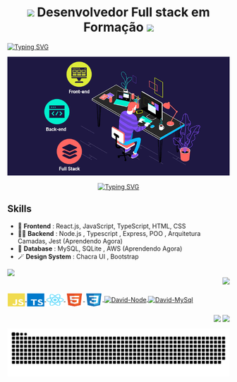 <h1 align="center">
  <img src="https://media.giphy.com/media/hvRJCLFzcasrR4ia7z/giphy.gif" width="28">
 Desenvolvedor Full stack em Formação
  <img src="https://media.giphy.com/media/hvRJCLFzcasrR4ia7z/giphy.gif" width="28">
</h1>

<a href="https://git.io/typing-svg"><img src="https://readme-typing-svg.herokuapp.com?font=Fira+Code&size=14&pause=1000&color=E2F728&background=FF0F4F00&center=true&width=435&lines=Ol%C3%A1!!+Eu+sou+o+David+Alves+Costa!" alt="Typing SVG" /></a>
<p align="center">
  <img src="https://github.com/DavidAlves28/DavidAlves28/blob/main/Logo.gif?raw=true">
</p>

<p align="center">
  <a  href="https://git.io/typing-svg"><img src="https://readme-typing-svg.herokuapp.com?font=Fira+Code&pause=1000&width=435&lines=%3C+-----++++Full-Stack+Developer++-----%3E" alt="Typing SVG" />
  </a>
</p>

##  Skills

- 🔭 <b>Frontend</b> : React.js, JavaScript, TypeScript, HTML, CSS  
- 👨‍💻 <b>Backend</b> : Node.js , Typescript , Express, POO , Arquitetura Camadas, Jest (Aprendendo Agora)
- 💬 <b>Database</b> : MySQL, SQLite , AWS   (Aprendendo Agora)
- 🪄 <b>Design System</b> : Chacra UI , Bootstrap 



 <div >
<div align="left">
  <a href="https://github.com/DavidAlves28">
  <img height="150em" src="https://github-readme-stats.vercel.app/api?username=DavidAlves28&show_icons=true&theme=dark&include_all_commits=true&count_private=true"/>
</div>
  <div align="right">
  <img height="150em" src="https://github-readme-stats.vercel.app/api/top-langs/?username=DavidAlves28&layout=compact&langs_count=7&theme=dark"/> 

</div>
</div>

<div style="display: inline_block"><br>
  <img align="center" alt="David-Js" height="30" width="40" src="https://raw.githubusercontent.com/devicons/devicon/master/icons/javascript/javascript-plain.svg">
  <img align="center" alt="David-Ts" height="30" width="40" src="https://raw.githubusercontent.com/devicons/devicon/master/icons/typescript/typescript-plain.svg">
  <img align="center" alt="David-React" height="30" width="40" src="https://raw.githubusercontent.com/devicons/devicon/master/icons/react/react-original.svg">
  <img align="center" alt="David-HTML" height="30" width="40" src="https://raw.githubusercontent.com/devicons/devicon/master/icons/html5/html5-original.svg">
  <img align="center" alt="David-CSS" height="30" width="40" src="https://raw.githubusercontent.com/devicons/devicon/master/icons/css3/css3-original.svg">
  <img align="center" alt="David-Node" height="30" width="40" src="https://cdn.jsdelivr.net/gh/devicons/devicon/icons/nodejs/nodejs-plain-wordmark.svg">
  <img align="center" alt="David-MySql" height="30" width="40" src="https://cdn.jsdelivr.net/gh/devicons/devicon/icons/mysql/mysql-original-wordmark.svg">
  </div>

 <div align="right"><br> 
  <a href = "mailto:dav.alvesc28@gmail.com"><img align="center" src="https://img.shields.io/badge/-Gmail-%23333?style=for-the-badge&logo=gmail&logoColor=white" target="_blank"></a>
  <a href="https://www.linkedin.com/in/david-alves-7a2b90145/" target="_blank"><img align="center"  src="https://img.shields.io/badge/-LinkedIn-%230077B5?style=for-the-badge&logo=linkedin&logoColor=white" target="_blank"></a> 
 
  ![Snake animation](https://raw.githubusercontent.com/Platane/snk/output/github-contribution-grid-snake.svg)
 </div>
